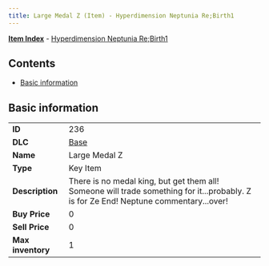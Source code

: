 ```yaml
---
title: Large Medal Z (Item) - Hyperdimension Neptunia Re;Birth1
---
```


[**Item Index**](/neptunia/rb1/item/index.html) - [Hyperdimension Neptunia Re;Birth1](/neptunia/rb1)

## Contents

- [Basic information](#basic-information)

## Basic information

|   |   |
| -- | -- |
| **ID** | 236 |
| **DLC** | [Base](/neptunia/rb1/dlc/1-base.html) |
| **Name** | Large Medal Z |
| **Type** | Key Item |
| **Description** | There is no medal king, but get them all! Someone will trade something for it...probably. Z is for Ze End! Neptune commentary...over! |
| **Buy Price** | 0 |
| **Sell Price** | 0 |
| **Max inventory** | 1 |
